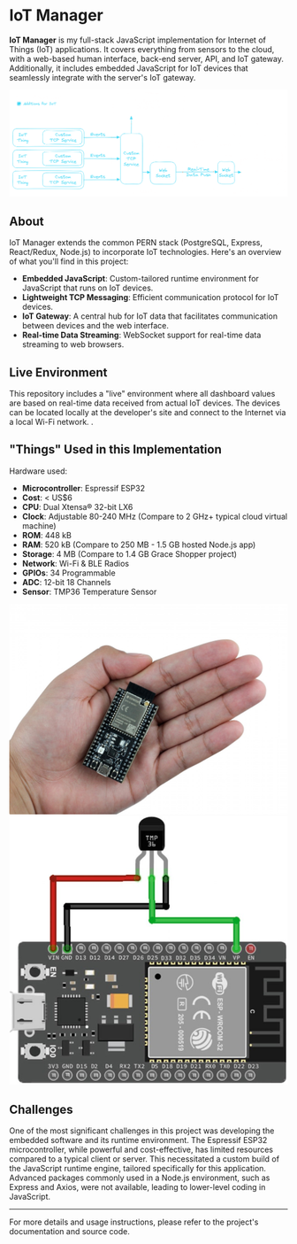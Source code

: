 # IoT Manager

**IoT Manager** is my full-stack JavaScript implementation for Internet of Things (IoT) applications. It covers everything from sensors to the cloud, with a web-based human interface, back-end server, API, and IoT gateway. Additionally, it includes embedded JavaScript for IoT devices that seamlessly integrate with the server's IoT gateway.

![IoT Manager Architecture](/static/images/architecture3.png)

## About

IoT Manager extends the common PERN stack (PostgreSQL, Express, React/Redux, Node.js) to incorporate IoT technologies. Here's an overview of what you'll find in this project:

- **Embedded JavaScript**: Custom-tailored runtime environment for JavaScript that runs on IoT devices.
- **Lightweight TCP Messaging**: Efficient communication protocol for IoT devices.
- **IoT Gateway**: A central hub for IoT data that facilitates communication between devices and the web interface.
- **Real-time Data Streaming**: WebSocket support for real-time data streaming to web browsers.

## Live Environment

This repository includes a "live" environment where all dashboard values are based on real-time data received from actual IoT devices. The devices can be located locally at the developer's site and connect to the Internet via a local Wi-Fi network. .

## "Things" Used in this Implementation

Hardware used:

- **Microcontroller**: Espressif ESP32
- **Cost**: < US$6
- **CPU**: Dual Xtensa® 32-bit LX6
- **Clock**: Adjustable 80-240 MHz (Compare to 2 GHz+ typical cloud virtual machine)
- **ROM**: 448 kB
- **RAM**: 520 kB (Compare to 250 MB - 1.5 GB hosted Node.js app)
- **Storage**: 4 MB (Compare to 1.4 GB Grace Shopper project)
- **Network**: Wi-Fi & BLE Radios
- **GPIOs**: 34 Programmable
- **ADC**: 12-bit 18 Channels
- **Sensor**: TMP36 Temperature Sensor

![ESP32 Microcontroller](/static/images/esp32-in-hand.png)
![ESP32 with TMP36 Sensor](/static/images/esp32-with-tmp36.png)

## Challenges

One of the most significant challenges in this project was developing the embedded software and its runtime environment. The Espressif ESP32 microcontroller, while powerful and cost-effective, has limited resources compared to a typical client or server. This necessitated a custom build of the JavaScript runtime engine, tailored specifically for this application. Advanced packages commonly used in a Node.js environment, such as Express and Axios, were not available, leading to lower-level coding in JavaScript.

---

For more details and usage instructions, please refer to the project's documentation and source code.
